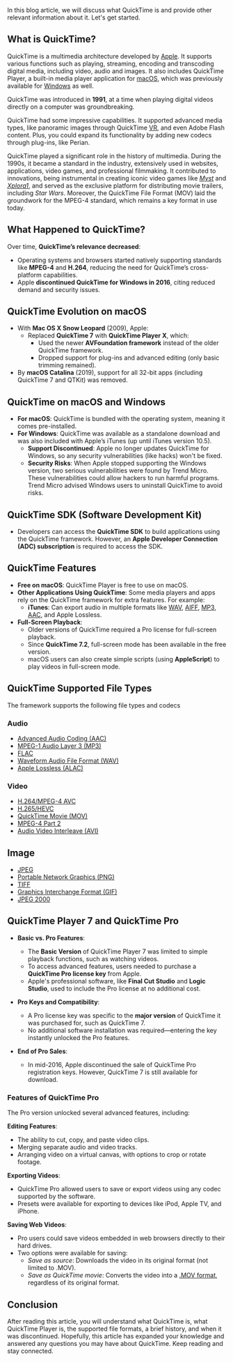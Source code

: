 In this blog article, we will discuss what QuickTime is and provide other relevant information about it. Let's get started.

## What is QuickTime?

QuickTime is a multimedia architecture developed by [Apple][1]. It supports various functions such as playing, streaming, encoding and transcoding digital media, including video, audio and images. It also includes QuickTime Player, a built-in media player application for [macOS][2], which was previously available for [Windows][6] as well.

QuickTime was introduced in **1991**, at a time when playing digital videos directly on a computer was groundbreaking.

QuickTime had some impressive capabilities. It supported advanced media types, like panoramic images through QuickTime [VR][3], and even Adobe Flash content. Plus, you could expand its functionality by adding new codecs through plug-ins, like Perian.

QuickTime played a significant role in the history of multimedia. During the 1990s, it became a standard in the industry, extensively used in websites, applications, video games, and professional filmmaking. It contributed to innovations, being instrumental in creating iconic video games like [_Myst_][4] and [_Xplora1_][5], and served as the exclusive platform for distributing movie trailers, including _Star Wars_. Moreover, the QuickTime File Format (MOV) laid the groundwork for the MPEG-4 standard, which remains a key format in use today.

## What Happened to QuickTime?

Over time, **QuickTime’s relevance decreased**:

-   Operating systems and browsers started natively supporting standards like **MPEG-4** and **H.264**, reducing the need for QuickTime’s cross-platform capabilities.
-   Apple **discontinued QuickTime for Windows in 2016**, citing reduced demand and security issues.

## QuickTime Evolution on macOS

-   With **Mac OS X Snow Leopard** (2009), Apple:
    -   Replaced **QuickTime 7** with **QuickTime Player X**, which:
        -   Used the newer **AVFoundation framework** instead of the older QuickTime framework.
        -   Dropped support for plug-ins and advanced editing (only basic trimming remained).
-   By **macOS Catalina** (2019), support for all 32-bit apps (including QuickTime 7 and QTKit) was removed.

## QuickTime on macOS and Windows

-   **For macOS**: QuickTime is bundled with the operating system, meaning it comes pre-installed.
-   **For Windows**: QuickTime was available as a standalone download and was also included with Apple’s iTunes (up until iTunes version 10.5).
    -   **Support Discontinued**: Apple no longer updates QuickTime for Windows, so any security vulnerabilities (like hacks) won't be fixed.
    -   **Security Risks**: When Apple stopped supporting the Windows version, two serious vulnerabilities were found by Trend Micro. These vulnerabilities could allow hackers to run harmful programs. Trend Micro advised Windows users to uninstall QuickTime to avoid risks.

## QuickTime SDK (Software Development Kit)

-   Developers can access the **QuickTime SDK** to build applications using the QuickTime framework. However, an **Apple Developer Connection (ADC) subscription** is required to access the SDK.

## QuickTime Features

-   **Free on macOS**: QuickTime Player is free to use on macOS.
-   **Other Applications Using QuickTime**: Some media players and apps rely on the QuickTime framework for extra features. For example:
    -   **iTunes**: Can export audio in multiple formats like [WAV][7], [AIFF][8], [MP3][9], [AAC][10], and Apple Lossless.
-   **Full-Screen Playback**:
    -   Older versions of QuickTime required a Pro license for full-screen playback.
    -   Since **QuickTime 7.2**, full-screen mode has been available in the free version.
    -   macOS users can also create simple scripts (using **AppleScript**) to play videos in full-screen mode.

## QuickTime Supported File Types

The framework supports the following file types and codecs

### Audio

- [Advanced Audio Coding (AAC)][10]
- [MPEG-1 Audio Layer 3 (MP3)][9]
- [FLAC][11]
- [Waveform Audio File Format (WAV)][7]
- [Apple Lossless (ALAC)][12]

### Video

- [H.264/MPEG-4 AVC][13]
- [H.265/HEVC][14]
- [QuickTime Movie (MOV)][15]
- [MPEG-4 Part 2][16]
- [Audio Video Interleave (AVI)][17]

## Image

- [JPEG][18]
- [Portable Network Graphics (PNG)][19]
- [TIFF][20]
- [Graphics Interchange Format (GIF)][21]
- [JPEG 2000][22]

## **QuickTime Player 7 and QuickTime Pro**

-   **Basic vs. Pro Features**:
    
    -   The **Basic Version** of QuickTime Player 7 was limited to simple playback functions, such as watching videos.
    -   To access advanced features, users needed to purchase a **QuickTime Pro license key** from Apple.
    -   Apple's professional software, like **Final Cut Studio** and **Logic Studio**, used to include the Pro license at no additional cost.
-   **Pro Keys and Compatibility**:
    
    -   A Pro license key was specific to the **major version** of QuickTime it was purchased for, such as QuickTime 7.
    -   No additional software installation was required—entering the key instantly unlocked the Pro features.
-   **End of Pro Sales**:
    
    -   In mid-2016, Apple discontinued the sale of QuickTime Pro registration keys. However, QuickTime 7 is still available for download.

### Features of QuickTime Pro

The Pro version unlocked several advanced features, including:

**Editing Features**:

-   The ability to cut, copy, and paste video clips.
-   Merging separate audio and video tracks.
-   Arranging video on a virtual canvas, with options to crop or rotate footage.

**Exporting Videos**:

-   QuickTime Pro allowed users to save or export videos using any codec supported by the software.
-   Presets were available for exporting to devices like iPod, Apple TV, and iPhone.

**Saving Web Videos**:

-   Pro users could save videos embedded in web browsers directly to their hard drives.
-   Two options were available for saving:
    -   _Save as source_: Downloads the video in its original format (not limited to .MOV).
    -   _Save as QuickTime movie_: Converts the video into a [.MOV format][15], regardless of its original format.

## Conclusion

After reading this article, you will understand what QuickTime is, what QuickTime Player is, the supported file formats, a brief history, and when it was discontinued. Hopefully, this article has expanded your knowledge and answered any questions you may have about QuickTime. Keep reading and stay connected.

[1]: https://en.wikipedia.org/wiki/Apple_Inc.
[2]: https://en.wikipedia.org/wiki/MacOS
[3]: https://en.wikipedia.org/wiki/Virtual_reality
[4]: https://en.wikipedia.org/wiki/Myst
[5]: https://en.wikipedia.org/wiki/Xplora1
[6]: https://en.wikipedia.org/wiki/Microsoft_Windows
[7]: https://docs.fileformat.com/audio/wav/
[8]: https://docs.fileformat.com/audio/aiff/
[9]: https://docs.fileformat.com/audio/mp3/
[10]: https://docs.fileformat.com/audio/aac/
[11]: https://docs.fileformat.com/audio/flac/
[12]: https://docs.fileformat.com/audio/alac/
[13]: https://en.wikipedia.org/wiki/Advanced_Video_Coding
[14]: https://en.wikipedia.org/wiki/High_Efficiency_Video_Coding
[15]: https://docs.fileformat.com/video/mov/
[16]: https://docs.fileformat.com/video/mjpeg/
[17]: https://docs.fileformat.com/video/avi/
[18]: https://docs.fileformat.com/image/jpeg/
[19]: https://docs.fileformat.com/image/png/
[20]: https://docs.fileformat.com/image/tiff/
[21]: https://docs.fileformat.com/image/gif/
[22]: https://docs.fileformat.com/image/jp2/
